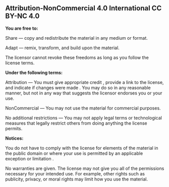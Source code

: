 ## Attribution-NonCommercial 4.0 International CC BY-NC 4.0

**You are free to:**

Share — copy and redistribute the material in any medium or format.

Adapt — remix, transform, and build upon the material.

The licensor cannot revoke these freedoms as long as you follow the license terms.

**Under the following terms:**

Attribution — You must give appropriate credit , provide a link to the license, and indicate if changes were made . You may do so in any reasonable manner, 
but not in any way that suggests the licensor endorses you or your use.

NonCommercial — You may not use the material for commercial purposes.

No additional restrictions — You may not apply legal terms or technological measures that legally restrict others from doing anything the license permits.

**Notices:**

You do not have to comply with the license for elements of the material in the public domain or where your use is permitted by an applicable exception or limitation .

No warranties are given. The license may not give you all of the permissions necessary for your intended use. For example, other rights such as publicity, privacy, or moral rights may limit how you use the material.
